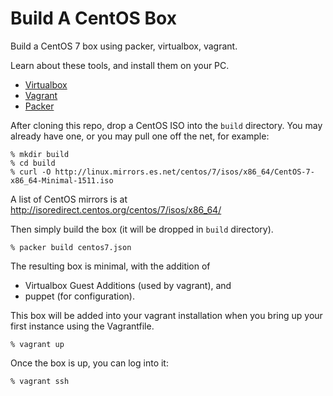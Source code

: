 # Build A CentOS Box

Build a CentOS 7 box using packer, virtualbox, vagrant.

Learn about these tools, and install them on your PC.

- [Virtualbox](http://www.virtualbox.org)
- [Vagrant](http://www.vagrantup.com)
- [Packer](http://www.packer.io)

After cloning this repo, drop a CentOS ISO into the `build` directory.  You may
already have one, or you may pull one off the net, for example:
```
% mkdir build
% cd build
% curl -O http://linux.mirrors.es.net/centos/7/isos/x86_64/CentOS-7-x86_64-Minimal-1511.iso
```

A list of CentOS mirrors is at http://isoredirect.centos.org/centos/7/isos/x86_64/

Then simply build the box (it will be dropped in `build` directory).
```
% packer build centos7.json
```

The resulting box is minimal, with the addition of
- Virtualbox Guest Additions (used by vagrant), and
- puppet (for configuration).

This box will be added into your vagrant installation when you bring up your first instance using the Vagrantfile.
```
% vagrant up
```

Once the box is up, you can log into it:
```
% vagrant ssh
```
